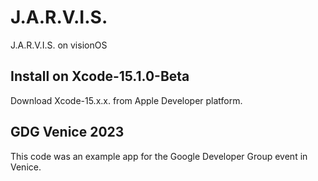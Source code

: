 # J.A.R.V.I.S.
J.A.R.V.I.S. on visionOS 

## Install on Xcode-15.1.0-Beta
Download  Xcode-15.x.x. from Apple Developer platform.

## GDG Venice 2023
This code was an example app for the Google Developer Group event in Venice.
